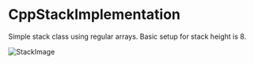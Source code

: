 # CppStackImplementation
 
Simple stack class using regular arrays. Basic setup for stack height is 8.

![StackImage](https://github.com/stiwenparker/StackClassImplementation/blob/main/img/Stack.png)
